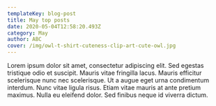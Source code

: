 ```yaml
---
templateKey: blog-post
title: May top posts
date: 2020-05-04T12:58:20.493Z
category: May
author: ABC
cover: /img/owl-t-shirt-cuteness-clip-art-cute-owl.jpg
---
```

<!--StartFragment-->

Lorem ipsum dolor sit amet, consectetur adipiscing elit. Sed egestas tristique odio et suscipit. Mauris vitae fringilla lacus. Mauris efficitur scelerisque nunc nec scelerisque. Ut a augue eget urna condimentum interdum. Nunc vitae ligula risus. Etiam vitae mauris at ante pretium maximus. Nulla eu eleifend dolor. Sed finibus neque id viverra dictum.

<!--EndFragment-->